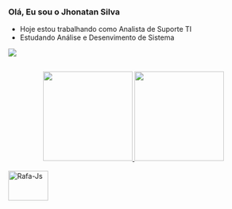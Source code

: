 ### Olá, Eu sou o Jhonatan Silva

-  Hoje estou trabalhando como Analista de Suporte TI
-  Estudando Análise e Desenvimento de Sistema

  <div> 
      <a href="https://www.linkedin.com/in/mr-jhonatansilva/" target="_blank"><img src="https://img.shields.io/badge/-LinkedIn-%230077B5?style=for-the-badge&logo=linkedin&logoColor=white" target="_blank"></a>
  
</div>

  ##

  <div align="center">
  <a href="https://github.com/Jhonatansilva1">
  <img height="180em" src="https://github-readme-stats.vercel.app/api?username=Jhonatansilva1&show_icons=true&theme=dracula&include_all_commits=true&count_private=true"/>
  <img height="180em" src="https://github-readme-stats.vercel.app/api/top-langs/?username=Jhonatansilva1&layout=compact&langs_count=7&theme=dracula"/>
  </div>
  <div style="display: inline_block"><br>
  <img align="center" alt="Rafa-Js" height="60" width="80" src="https://cdn.jsdelivr.net/gh/devicons/devicon/icons/java/java-original-wordmark.svg">
  </div>
  
  ##
  
  
